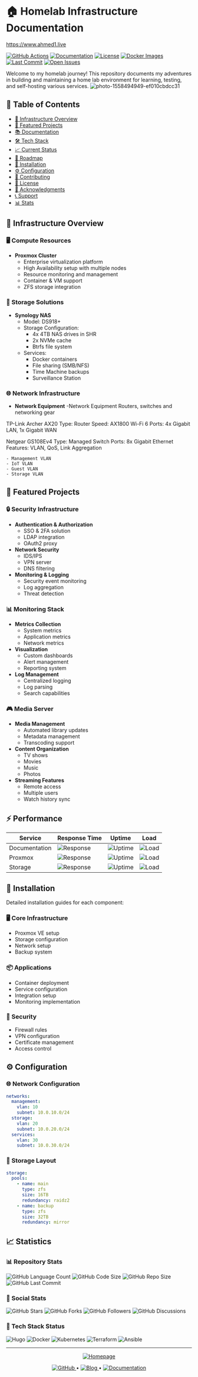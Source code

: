 # 🏠 Homelab Infrastructure Documentation   


https://www.ahmed1.live



[![GitHub Actions](https://img.shields.io/github/actions/workflow/status/ahmed86-star/Homelab/docs.yml?label=Docs%20Build&logo=github)](https://github.com/ahmed86-star/Homelab/actions)
[![Documentation](https://img.shields.io/badge/docs-ahmed1.live-blue?logo=hugo&logoColor=white)](https://ahmed1.live)
[![License](https://img.shields.io/badge/license-MIT-green.svg?logo=opensourceinitiative&logoColor=white)](LICENSE)
[![Docker Images](https://img.shields.io/badge/docker-ready-blue?logo=docker&logoColor=white)](https://github.com/ahmed86-star/Homelab/pkgs/container/homelab)
[![Last Commit](https://img.shields.io/github/last-commit/ahmed86-star/Homelab?logo=git&logoColor=white)](https://github.com/ahmed86-star/Homelab/commits/main)
[![Open Issues](https://img.shields.io/github/issues/ahmed86-star/Homelab?logo=github&logoColor=white)](https://github.com/ahmed86-star/Homelab/issues)

Welcome to my homelab journey! This repository documents my adventures in building and maintaining a home lab environment for learning, testing, and self-hosting various services.
![photo-1558494949-ef010cbdcc31](https://github.com/user-attachments/assets/051afc2a-6f90-461a-9262-b7e57d2585a3)



## 📑 Table of Contents
- [🌟 Infrastructure Overview](#-infrastructure-overview)
- [🚀 Featured Projects](#-featured-projects)
- [📚 Documentation](#-documentation)
- [🛠️ Tech Stack](#️-tech-stack)
- [📈 Current Status](#-current-status)
- [🎯 Roadmap](#-roadmap)
- [🔧 Installation](#-installation)
- [⚙️ Configuration](#️-configuration)
- [🤝 Contributing](#-contributing)
- [📜 License](#-license)
- [🙏 Acknowledgments](#-acknowledgments)
- [📞 Support](#-support)
- [📊 Stats](#-stats)

## 🌟 Infrastructure Overview

### 🖥️ Compute Resources
- **Proxmox Cluster**
  - Enterprise virtualization platform
  - High Availability setup with multiple nodes
  - Resource monitoring and management
  - Container & VM support
  - ZFS storage integration

### 💾 Storage Solutions
- **Synology NAS**
  - Model: DS918+
  - Storage Configuration:
    - 4x 4TB NAS drives in SHR
    - 2x NVMe cache
    - Btrfs file system
  - Services:
    - Docker containers
    - File sharing (SMB/NFS)
    - Time Machine backups
    - Surveillance Station

### 🌐 Network Infrastructure
- **Network Equipment**
  -Network Equipment
Routers, switches and networking gear


TP-Link Archer AX20
Type: Router
Speed: AX1800 Wi-Fi 6
Ports: 4x Gigabit LAN, 1x Gigabit WAN



Netgear GS108Ev4
Type: Managed Switch
Ports: 8x Gigabit Ethernet
Features: VLAN, QoS, Link Aggregation

    - Management VLAN
    - IoT VLAN
    - Guest VLAN
    - Storage VLAN

## 🚀 Featured Projects

### 🔒 Security Infrastructure
- **Authentication & Authorization**
  - SSO & 2FA solution
  - LDAP integration
  - OAuth2 proxy
- **Network Security**
  - IDS/IPS
  - VPN server
  - DNS filtering
- **Monitoring & Logging**
  - Security event monitoring
  - Log aggregation
  - Threat detection

### 📊 Monitoring Stack
- **Metrics Collection**
  - System metrics
  - Application metrics
  - Network metrics
- **Visualization**
  - Custom dashboards
  - Alert management
  - Reporting system
- **Log Management**
  - Centralized logging
  - Log parsing
  - Search capabilities

### 🎮 Media Server
- **Media Management**
  - Automated library updates
  - Metadata management
  - Transcoding support
- **Content Organization**
  - TV shows
  - Movies
  - Music
  - Photos
- **Streaming Features**
  - Remote access
  - Multiple users
  - Watch history sync

## ⚡ Performance

| Service | Response Time | Uptime | Load |
|---------|--------------|--------|------|
| Documentation | ![Response](https://img.shields.io/badge/200ms-green?logo=speedtest&label=Response) | ![Uptime](https://img.shields.io/badge/99.9%25-green?logo=statuspage&label=Uptime) | ![Load](https://img.shields.io/badge/Low-green?logo=serverfault&label=Load) |
| Proxmox | ![Response](https://img.shields.io/badge/150ms-green?logo=speedtest&label=Response) | ![Uptime](https://img.shields.io/badge/99.99%25-green?logo=statuspage&label=Uptime) | ![Load](https://img.shields.io/badge/Medium-yellow?logo=serverfault&label=Load) |
| Storage | ![Response](https://img.shields.io/badge/5ms-green?logo=speedtest&label=Response) | ![Uptime](https://img.shields.io/badge/99.999%25-green?logo=statuspage&label=Uptime) | ![Load](https://img.shields.io/badge/High-red?logo=serverfault&label=Load) |

## 🔧 Installation

Detailed installation guides for each component:

### 🖥️ Core Infrastructure
- Proxmox VE setup
- Storage configuration
- Network setup
- Backup system

### 📦 Applications
- Container deployment
- Service configuration
- Integration setup
- Monitoring implementation

### 🔐 Security
- Firewall rules
- VPN configuration
- Certificate management
- Access control

## ⚙️ Configuration

### 🌐 Network Configuration
```yaml
networks:
  management:
    vlan: 10
    subnet: 10.0.10.0/24
  storage:
    vlan: 20
    subnet: 10.0.20.0/24
  services:
    vlan: 30
    subnet: 10.0.30.0/24
```

### 💾 Storage Layout
```yaml
storage:
  pools:
    - name: main
      type: zfs
      size: 16TB
      redundancy: raidz2
    - name: backup
      type: zfs
      size: 32TB
      redundancy: mirror
```

## 📈 Statistics

### 📊 Repository Stats
![GitHub Language Count](https://img.shields.io/github/languages/count/ahmed86-star/Homelab?logo=github&label=Languages)
![GitHub Code Size](https://img.shields.io/github/languages/code-size/ahmed86-star/Homelab?logo=github&label=Code%20Size)
![GitHub Repo Size](https://img.shields.io/github/repo-size/ahmed86-star/Homelab?logo=github&label=Repo%20Size)
![GitHub Last Commit](https://img.shields.io/github/last-commit/ahmed86-star/Homelab?logo=github&label=Last%20Commit)

### 🌟 Social Stats
![GitHub Stars](https://img.shields.io/github/stars/ahmed86-star/Homelab?style=social)
![GitHub Forks](https://img.shields.io/github/forks/ahmed86-star/Homelab?style=social)
![GitHub Followers](https://img.shields.io/github/followers/ahmed86-star?style=social)
![GitHub Discussions](https://img.shields.io/github/discussions/ahmed86-star/Homelab?style=social)

### 📱 Tech Stack Status
![Hugo](https://img.shields.io/badge/Hugo-ready-success?logo=hugo)
![Docker](https://img.shields.io/badge/Docker-ready-success?logo=docker)
![Kubernetes](https://img.shields.io/badge/Kubernetes-planned-yellow?logo=kubernetes)
![Terraform](https://img.shields.io/badge/Terraform-planned-yellow?logo=terraform)
![Ansible](https://img.shields.io/badge/Ansible-ready-success?logo=ansible)

---

<p align="center">
  <a href="https://ahmed1.live">
    <img src="https://img.shields.io/badge/🏠_Homepage-ahmed1.live-blue?style=for-the-badge" alt="Homepage">
  </a>
</p>

<p align="center">
  <a href="https://github.com/ahmed86-star">
    <img src="https://img.shields.io/badge/GitHub-Profile-black?style=flat&logo=github" alt="GitHub">
  </a>
  •
  <a href="https://ahmed1.live/blog">
    <img src="https://img.shields.io/badge/Blog-Latest_Posts-orange?style=flat&logo=rss" alt="Blog">
  </a>
  •
  <a href="https://ahmed1.live/docs">
    <img src="https://img.shields.io/badge/Docs-Documentation-blue?style=flat&logo=readthedocs" alt="Documentation">
  </a>
</p>
